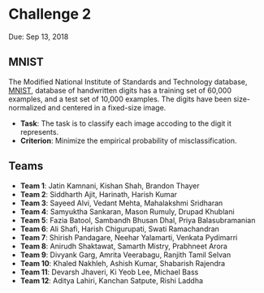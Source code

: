 # Challenge 2
Due: Sep 13, 2018


## MNIST

The Modified National Institute of Standards and Technology database, [MNIST](http://yann.lecun.com/exdb/mnist/), database of handwritten digits has a training set of 60,000 examples, and a test set of 10,000 examples.
The digits have been size-normalized and centered in a fixed-size image.

* __Task__: The task is to classify each image accoding to the digit it represents.
* __Criterion__: Minimize the empirical probability of misclassification.



## Teams

* __Team 1__: Jatin Kamnani, Kishan Shah, Brandon Thayer
* __Team 2__: Siddharth Ajit, Harinath, Harish Kumar
* __Team 3__: Sayeed Alvi, Vedant Mehta, Mahalakshmi Sridharan
* __Team 4__: Samyuktha Sankaran, Mason Rumuly, Drupad Khublani
* __Team 5__: Fazia Batool, Sambandh Bhusan Dhal, Priya Balasubramanian
* __Team 6__: Ali Shafi, Harish Chigurupati, Swati Ramachandran
* __Team 7__: Shirish Pandagare, Neehar Yalamarti, Venkata Pydimarri
* __Team 8__: Anirudh Shaktawat, Samarth Mistry, Prabhneet Arora
* __Team 9__: Divyank Garg, Amrita Veerabagu, Ranjith Tamil Selvan
* __Team 10__: Khaled Nakhleh, Ashish Kumar, Shabarish Rajendra
* __Team 11__: Devarsh Jhaveri, Ki Yeob Lee, Michael Bass
* __Team 12__: Aditya Lahiri, Kanchan Satpute, Rishi Laddha


